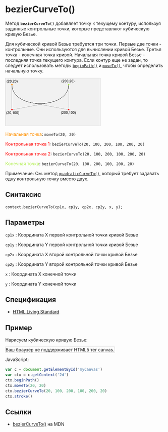 # bezierCurveTo()

Метод **`bezierCurveTo()`** добавляет точку к текущему контуру, используя заданные контрольные точки, которые представляют кубическую кривую Безье.

Для кубической кривой Безье требуется три точки. Первые две точки - контрольные. Они используются для вычислении кривой Безье. Третья точка - конечная точка кривой. Начальная точка кривой Безье - последняя точка текущего контура. Если контур еще не задан, то следует использовать методы [`beginPath()`](<beginpath().md>) и [`moveTo()`](<moveto().md>), чтобы определить начальную точку.

![Кубическая кривая Безье](beziercurve.gif)

<span style="color: #ff9000;">Начальная точка</span>: `moveTo(20, 20)`

<span style="color: #FF0000;">Контрольная точка 1</span>: `bezierCurveTo(20, 100, 200, 100, 200, 20)`

<span style="color: #FF0000;">Контрольная точка 2</span>: `bezierCurveTo(20, 100, 200, 100, 200, 20)`

<span style="color: #b0ef4e;">Конечная точка</span>: `bezierCurveTo(20, 100, 200, 100, 200, 20)`

Примечание: См. метод [`quadraticCurveTo()`](<quadraticcurveto().md>), который требует задавать одну контрольную точку вместо двух.

## Синтаксис

```
context.bezierCurveTo(cp1x, cp1y, cp2x, cp2y, x, y);
```

## Параметры

`cp1x`
: Координата X первой контрольной точки кривой Безье

`cp1y`
: Координата Y первой контрольной точки кривой Безье

`cp2x`
: Координата X второй контрольной точки кривой Безье

`cp2y`
: Координата Y второй контрольной точки кривой Безье

`x`
: Координата X конечной точки

`y`
: Координата Y конечной точки

## Спецификация

- [HTML Living Standard](https://html.spec.whatwg.org/multipage/canvas.html#dom-context-2d-beziercurveto)

## Пример

Нарисуем кубическую кривую Безье:

<canvas id="myCanvas" width="300" height="150" style="border:1px solid #d3d3d3;background:#ffffff;">
Ваш браузер не поддерживает HTML5 тег canvas.
</canvas>
<script>
var c=document.getElementById("myCanvas");
var canvOK=1;
try {c.getContext("2d");}
catch (er) {canvOK=0;}
if (canvOK==1){
var ctx=c.getContext("2d");
ctx.beginPath();
ctx.moveTo(20,20);
ctx.bezierCurveTo(20,100,200,100,200,20);
ctx.stroke();}
</script>

JavaScript:

```js
var c = document.getElementById('myCanvas')
var ctx = c.getContext('2d')
ctx.beginPath()
ctx.moveTo(20, 20)
ctx.bezierCurveTo(20, 100, 200, 100, 200, 20)
ctx.stroke()
```

## Ссылки

- [bezierCurveTo()](https://developer.mozilla.org/ru/docs/Web/API/CanvasRenderingContext2D/bezierCurveTo) на MDN
